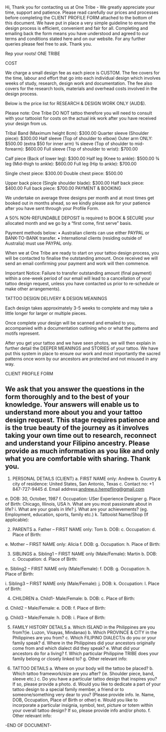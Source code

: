 Hi, 
Thank you for contacting us at One Tribe - We greatly appreciate your time, support and patience.
Please read carefully our prices and processes before completing the 
CLIENT PROFILE FORM attached to the bottom of this document. We have put in place a very simple guideline to ensure the design process is efficient, convenient and fair for all.
Completing and emailing back the form means you have understood and agreed to our terms and conditions stated here and on our website. 
For any further queries please feel free to ask. Thank you. 

Rep your roots!
ONE TRIBE

COST

We charge a small design fee as each piece is CUSTOM. The fee covers for the time, labour and effort that go into each individual design which involves weeks of study, research, design work and documentation. The fee also covers for the research tools, materials and overhead costs involved in the design process.

Below is the price list for RESEARCH & DESIGN WORK ONLY (AUD$).

Please note: One Tribe DO NOT tattoo therefore you will need to consult with your tattooist for costs on the actual ink work after you have received your design from us.

Tribal Band (Maximum height 8cm):				$300.00
Quarter sleeve (Shoulder piece):					$300.00
Half sleeve (Top of shoulder to elbow) Outer arm ONLY: 	$500.00 (extra $50 for inner arm)
¾ sleeve (Top of shoulder to mid-forearm): 			$600.00
Full sleeve (Top of shoulder to wrist): 				$700.00

Calf piece (Back of lower leg):					$300.00
Half leg (Knee to ankle):						$500.00
¾ leg (Mid-thigh to ankle):						$600.00
Full leg (Hip to ankle):						$700.00

Single chest piece:							$300.00
Double chest piece:							$500.00

Upper back piece (Single shoulder blade):			$300.00
Half back piece:							$400.00
Full back piece:							$700.00
PAYMENT & BOOKING

We undertake on average three designs per month and at most times get booked out in months ahead, so we kindly please ask for your patience after you have sent through your Profile Form.

 A 50% NON-REFUNDABLE DEPOSIT is required to BOOK & SECURE your allocated month and we go by a “first come, first serve” basis. 

Payment methods below:
•	Australian clients can use either PAYPAL or BANK-TO-BANK transfer. 
•	International clients (residing outside of Australia) must use PAYPAL only.

When we at One Tribe are ready to start on your tattoo design process, you will be contacted to finalise the outstanding amount. Once received we will send an email confirming your payment and work will then commence.

 Important Notice: Failure to transfer outstanding amount (final payment) within a one-week period of our email will lead to a cancellation of your tattoo design request, unless you have contacted us prior to re-schedule or make other arrangements).

TATTOO DESIGN DELIVERY & DESIGN MEANINGS

Each design takes approximately 3-5 weeks to complete and may take a little longer for larger or multiple pieces. 

Once complete your design will be scanned and emailed to you, accompanied with a documentation outlining who or what the patterns and motifs represent.

After you get your tattoo and we have seen photos, we will then explain in further detail the DEEPER MEANINGS and STORIES of your tattoo. We have put this system in place to ensure our work and most importantly the sacred patterns once worn by our ancestors are protected and not misused in any way.






CLIENT PROFILE FORM

We ask that you answer the questions in the form thoroughly and to the best of your knowledge. Your answers will enable us to understand more about you and your tattoo design request. This stage requires patience and is the true beauty of the journey as it involves taking your own time out to research, reconnect and understand your Filipino ancestry. 
Please provide as much information as you like and only what you are comfortable with sharing.
Thank you.
--------------------------------------------------------------------------------------------------------------------------------------

1.	PERSONAL DETAILS (CLIENT)
a.	FIRST NAME only: Andrew
b.	Country & city of residence: United States, San Antonio, Texas
c.	Contact no: +1 847-727-9445
d.	Email address:andrew.o.hempfling@gmail.com

e.	DOB: 30, October, 1987
f.	Occupation: USer Experience Designer
g.	Place of Birth: Chicago, Illinois, USA
h.	What are you most passionate about in life?
i.	What are your goals in life?
j.	What are your achievements? (eg. Employment, education, sports, family etc.)
k.	Tattooist Name/Shop (If applicable): 


2.	PARENTS 
a.	Father – FIRST NAME only: Tom
b.	DOB:
c.	Occupation:
d.	Place of Birth:

e.	Mother – FIRST NAME only: Alicia
f.	DOB:
g.	Occupation:
h.	Place of Birth:


3.	SIBLINGS
a.	Sibling1 – FIRST NAME only (Male/Female): Martin
b.	DOB:
c.	Occupation:
d.	Place of Birth:




e.	Sibling2 – FIRST NAME only (Male/Female):
f.	DOB:
g.	Occupation:
h.	Place of Birth:


i.	Sibling3 – FIRST NAME only (Male/Female):
j.	DOB:
k.	Occupation:
l.	Place of Birth:


4.	CHILDREN
a.	Child1- Male/Female:
b.	DOB:
c.	Place of Birth:

d.	Child2 – Male/Female:
e.	DOB:
f.	Place of Birth:

g.	Child3 – Male/Female:
h.	DOB:
i.	Place of Birth:


5.	FAMILY HISTORY DETAILS
a.	Which ISLAND in the Philippines are you from?(ie. Luzon, Visayas, Mindanao)
b.	Which PROVINCE & CITY in the Philippines are you from?
c.	Which FILIPINO DIALECT/s do you or your family speak?
d.	Where in the Philippines did your ancestors originally come from and which dialect did they speak?
e.	What did your ancestors do for a living?
f.	Which particular Philippine TRIBE does your family belong or closely linked to?
g.	Other relevant info: 


6.	TATTOO DETAILS
a.	Where on your body will the tattoo be placed?
b.	Which tattoo framework/size are you after? (ie. Shoulder piece, band, sleeve etc.)
c.	Do you have a particular tattoo design that inspires you? If so, please provide a photo.
d.	Would you like to dedicate a part of your tattoo design to a special family member, a friend or to someone/something very dear to you? (Please provide info. Ie. Name, DOB, Occupation, Place of Birth or other)
e.	Would you like to incorporate a particular insignia, symbol, text, picture or totem within your overall tattoo design? If so, please provide info and/or photo.
f.	Other relevant info:


-END OF DOCUMENT-
